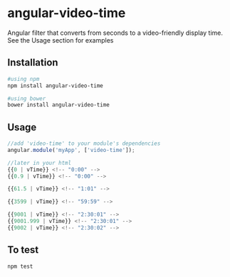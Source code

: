 angular-video-time
==================

Angular filter that converts from seconds to a video-friendly display time. See the Usage section for examples

## Installation

```bash
#using npm
npm install angular-video-time

#using bower
bower install angular-video-time
```

## Usage

```js
//add 'video-time' to your module's dependencies
angular.module('myApp', ['video-time']);

//later in your html
{{0 | vTime}} <!-- "0:00" -->
{{0.9 | vTime}} <!-- "0:00" -->

{{61.5 | vTime}} <!-- "1:01" -->

{{3599 | vTime}} <!-- "59:59" -->

{{9001 | vTime}} <!-- "2:30:01" -->
{{9001.999 | vTime}} <!-- "2:30:01" -->
{{9002 | vTime}} <!-- "2:30:02" -->
```

## To test

```bash
npm test
```

